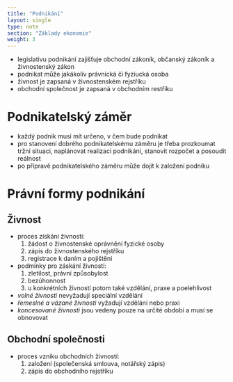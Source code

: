 ```yaml
---
title: "Podnikání"
layout: single
type: note
section: "Základy ekonomie"
weight: 3
---
```

- legislativu podnikání zajišťuje obchodní zákoník, občanský zákoník a živnostenský zákon
- podnikat může jakákoliv právnická či fyziucká osoba
- živnost je zapsaná v živnostenském rejstříku
- obchodní společnost je zapsaná v obchodním restříku
# Podnikatelský záměr
- každý podnik musí mít určeno, v čem bude podnikat
- pro stanovení dobrého podnikatelskému záměru je třeba prozkoumat tržní situaci, naplánovat realizaci podnikání, stanovit rozpočet a posoudit reálnost
- po přípravě podnikatelského záměru může dojít k založení podniku
# Právní formy podnikání
## Živnost
- proces získání živnosti:
    1. žádost o živnostenské oprávnění fyzické osoby
    2. zápis do živnostenského rejstříku
    3. registrace k daním a pojištění
- podmínky pro záskání živnosti:
    1. zletilost, právní způsobylost
    2. bezúhonnost
    3. u konkrétních živností potom také vzdělání, praxe a poelehlivost
- *volné živnosti* nevyžadují speciální vzdělání
- *řemeslné a vázané živnosti* vyžadují vzdělání nebo praxi
- *koncesované živnosti* jsou vedeny pouze na určité období a musí se obnovovat
## Obchodní společnosti
- proces vzniku obchodních živností:
    1. založení (společenská smlouva, notářský zápis)
    2. zápis do obchodního rejstříku